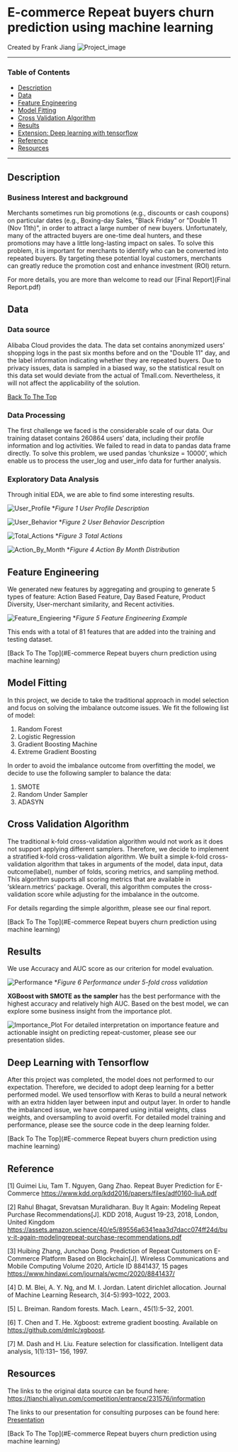 # E-commerce Repeat buyers churn prediction using machine learning
Created by Frank Jiang
![Project_image](https://i.pinimg.com/originals/a2/9e/f3/a29ef3c31e530c749c9dcf5451cf8f5b.jpg)
 
 ---
 ### Table of Contents
 
   - [Description](#Description)
   - [Data](#Data)
   - [Feature Engineering](#Feature-Engineering)
   - [Model Fitting](#Model-Fitting)
   - [Cross Validation Algorithm](#Cross-Validation-Algorithm)
   - [Results](#Results)
   - [Extension: Deep learning with tensorflow](#Deep-Learning-with-Tensorflow)
   - [Reference](#Reference)
   - [Resources](#Resources)
 ---
 
 ## Description
 
 ### Business Interest and background
Merchants sometimes run big promotions (e.g., discounts or cash coupons) on particular dates
(e.g., Boxing-day Sales, "Black Friday" or "Double 11 (Nov 11th)", in order to attract a large
number of new buyers. Unfortunately, many of the attracted buyers are one-time deal hunters,
and these promotions may have a little long-lasting impact on sales. To solve this problem, it is
important for merchants to identify who can be converted into repeated buyers. By targeting
these potential loyal customers, merchants can greatly reduce the promotion cost and enhance
investment (ROI) return.

For more details, you are more than welcome to read our [Final Report](Final Report.pdf)

## Data 

### Data source

Alibaba Cloud provides the data. The data set contains anonymized users' shopping logs in the
past six months before and on the "Double 11" day, and the label information indicating whether
they are repeated buyers. Due to privacy issues, data is sampled in a biased way, so the statistical
result on this data set would deviate from the actual of Tmall.com. Nevertheless, it will not affect
the applicability of the solution.

 [Back To The Top](#Table-of-Contents)
 
### Data Processing
 
 The first challenge we faced is the considerable scale of our data. Our training dataset contains
260864 users’ data, including their profile information and log activities. We failed to read in
data to pandas data frame directly. To solve this problem, we used pandas ‘chunksize = 10000’,
which enable us to process the user_log and user_info data for further analysis.

### Exploratory Data Analysis
Through initial EDA, we are able to find some interesting results.

![User_Profile](Supporting%20Materials/User_Profile.PNG)
*_Figure 1 User Profile Description_

![User_Behavior](Supporting%20Materials/User_Behavior.PNG)
*_Figure 2 User Behavior Description_

![Total_Actions](Supporting%20Materials/Total_Actions.PNG)
*_Figure 3 Total Actions_

![Action_By_Month](Supporting%20Materials/Action_By_Month.PNG)
*_Figure 4 Action By Month Distribution_

 ## Feature Engineering
 We generated new features by aggregating and grouping to generate 5 types of feature: Action Based Feature, 
 Day Based Feature, Product Diversity, User-merchant similarity, and Recent activities.
 
 ![Feature_Engieering](Supporting%20Materials/Feature_Engineering.PNG)
 *_Figure 5 Feature Engineering Example_
 
 This ends with a total of 81 features that are added into the training and testing dataset.
 
 [Back To The Top](#E-commerce Repeat buyers churn prediction using machine learning)

 ## Model Fitting
In this project, we decide to take the traditional approach in model selection and focus on solving the imbalance outcome issues. 
 We fit the following list of model:
 1. Random Forest
 2. Logistic Regression
 3. Gradient Boosting Machine
 4. Extreme Gradient Boosting
 
 In order to avoid the imbalance outcome from overfitting the model, we decide to use the following sampler to balance the data:
 1. SMOTE
 2. Random Under Sampler
 3. ADASYN
 
 ## Cross Validation Algorithm 
 The traditional k-fold cross-validation algorithm would not work as it does not support applying different samplers. Therefore, we
decide to implement a stratified k-fold cross-validation algorithm. We built a simple k-fold
cross-validation algorithm that takes in arguments of the model, data input, data outcome(label),
number of folds, scoring metrics, and sampling method. This algorithm supports all scoring
metrics that are available in ‘sklearn.metrics’ package. Overall, this algorithm computes the
cross-validation score while adjusting for the imbalance in the outcome. 
 
For details regarding the simple algorithm, please see our final report.

 [Back To The Top](#E-commerce Repeat buyers churn prediction using machine learning)

## Results
We use Accuracy and AUC score as our criterion for model evaluation. 

![Performance](Supporting%20Materials/Performance.PNG)
*_Figure 6 Performance under 5-fold cross validation_

**XGBoost with SMOTE as the sampler** has the best performance with the highest accuracy and relatively high AUC. 
Based on the best model, we can explore some business insight from the importance plot.

![Importance_Plot](Supporting%20Materials/Importance_Plot.PNG)
For detailed interpretation on importance feature and actionable insight on predicting repeat-customer, please see our presentation slides.

## Deep Learning with Tensorflow
After this project was completed, the model does not performed to our expectation. Therefore, we decided to adopt deep learning for a better performed model.
We used tensorflow with Keras to build a neural network with an extra hidden layer between input and output layer. In order to handle the imbalanced issue, we have compared
using initial weights, class weights, and oversampling to avoid overfit. For detailed model training and performance, please see the source code in the deep learning folder. 

[Back To The Top](#E-commerce Repeat buyers churn prediction using machine learning)

## Reference
[1] Guimei Liu, Tam T. Nguyen, Gang Zhao. Repeat Buyer Prediction for E-Commerce
https://www.kdd.org/kdd2016/papers/files/adf0160-liuA.pdf

[2] Rahul Bhagat, Srevatsan Muralidharan. Buy It Again: Modeling Repeat Purchase
Recommendations[J]. KDD 2018, August 19-23, 2018, London, United Kingdom
https://assets.amazon.science/40/e5/89556a6341eaa3d7dacc074ff24d/buy-it-again-modelingrepeat-purchase-recommendations.pdf

[3] Huibing Zhang, Junchao Dong. Prediction of Repeat Customers on E-Commerce Platform
Based on Blockchain[J]. Wireless Communications and Mobile Computing Volume 2020,
Article ID 8841437, 15 pages
https://www.hindawi.com/journals/wcmc/2020/8841437/

[4] D. M. Blei, A. Y. Ng, and M. I. Jordan. Latent dirichlet allocation. Journal of Machine
Learning Research, 3(4-5):993–1022, 2003.

[5] L. Breiman. Random forests. Mach. Learn., 45(1):5–32, 2001.

[6] T. Chen and T. He. Xgboost: extreme gradient boosting.
Available on https://github.com/dmlc/xgboost.

[7] M. Dash and H. Liu. Feature selection for classification. Intelligent data analysis, 1(1):131–
156, 1997.

 ## Resources
 The links to the original data source can be found here: https://tianchi.aliyun.com/competition/entrance/231576/information
 
 The links to our presentation for consulting purposes can be found here: 
 [Presentation](#final%20present.pptx) 
 
 [Back To The Top](#E-commerce Repeat buyers churn prediction using machine learning)
 
 
